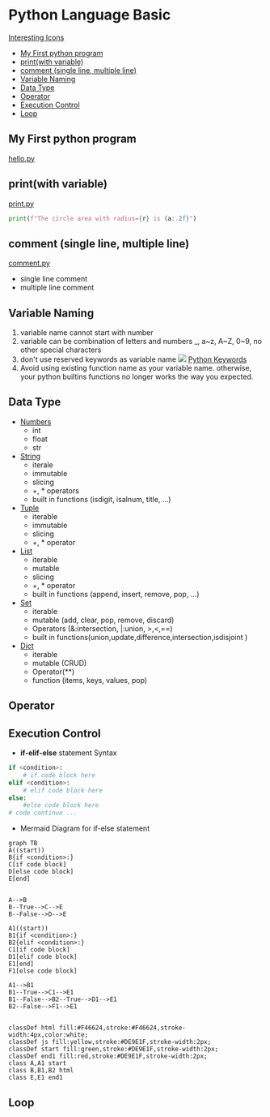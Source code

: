 <h1> Python Language Basic </h1>

[Interesting Icons](myIcons.md)

- [My First python program](#my-first-python-program)
- [print(with variable)](#printwith-variable)
- [comment (single line, multiple line)](#comment-single-line-multiple-line)
- [Variable Naming](#variable-naming)
- [Data Type](#data-type)
- [Operator](#operator)
- [Execution Control](#execution-control)
- [Loop](#loop)


## My First python program
[hello.py](../src/hello.py)

## print(with variable)
[print.py](../src/print.py)
```py
print(f"The circle area with radius={r} is {a:.2f}")
```

## comment (single line, multiple line)
[comment.py](../src/comment.py)
* single line comment
* multiple line comment

## Variable Naming
1. variable name cannot start with number
2. variable can be combination of letters and numbers _, a~z, A~Z, 0~9, no other special characters
3. don't use reserved keywords as variable name
![](images/pythonKeywords.png)
[Python Keywords](https://realpython.com/python-keywords/#:~:text=%20Python%20Keywords%20and%20Their%20Usage%20%201,are%20used%20for%20control%20flow%3A%20if%2C...%20More%20)
4. Avoid using existing function name as your variable name.
otherwise, your python builtins functions no longer works the way you expected.

## Data Type
* [Numbers](../src/number.py)
    - int
    - float
    - str
* [String](../src/string.py)
    - iterale
    - immutable
    - slicing
    - +, * operators
    - built in functions (isdigit, isalnum, title, ...)
* [Tuple](../src/tuple.py)
    - iterable
    - immutable
    - slicing
    - +, * operator
* [List](../src/list.py)
    - iterable
    - mutable
    - slicing
    - +, * operator
    - built in functions (append, insert, remove, pop, ...)
* [Set](../src/set.py)
    - iterable
    - mutable (add, clear, pop, remove, discard)
    - Operators (&:intersection, |:union, >,<,==)
    - built in functions(union,update,difference,intersection,isdisjoint )
* [Dict](../src/dictionary.py)
    - iterable
    - mutable (CRUD)
    - Operator(**)
    - function (items, keys, values, pop)
  
## Operator 


## Execution Control
* **if-elif-else** statement Syntax
```py
if <condition>:
    # if code block here
elif <condition>:
    # elif code block here
else:
    #else code block here
# code continue ...
```
* Mermaid Diagram for if-else statement
```mermaid
graph TB
A((start))
B{if <condition>:}
C[if code block]
D[else code block]
E[end]


A-->B
B--True-->C-->E
B--False-->D-->E

A1((start))
B1{if <condition>:}
B2{elif <condition>:}
C1[if code block]
D1[elif code block]
E1[end]
F1[else code block]

A1-->B1
B1--True-->C1-->E1
B1--False-->B2--True-->D1-->E1
B2--False-->F1-->E1


classDef html fill:#F46624,stroke:#F46624,stroke-width:4px,color:white;
classDef js fill:yellow,stroke:#DE9E1F,stroke-width:2px;
classDef start fill:green,stroke:#DE9E1F,stroke-width:2px;
classDef end1 fill:red,stroke:#DE9E1F,stroke-width:2px;
class A,A1 start
class B,B1,B2 html
class E,E1 end1
```

## Loop
